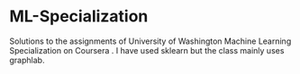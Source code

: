 # ML-Specialization
Solutions to the assignments of University of Washington Machine Learning Specialization on Coursera .
I have used sklearn but the class mainly uses graphlab.
